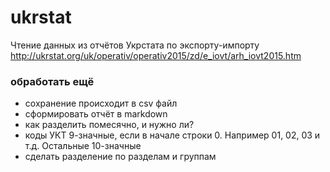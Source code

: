 ﻿# ukrstat
Чтение данных из отчётов Укрстата по экспорту-импорту
http://ukrstat.org/uk/operativ/operativ2015/zd/e_iovt/arh_iovt2015.htm
### обработать ещё
* сохранение происходит в csv файл
* сформировать отчёт в markdown
* как разделить помесячно, и нужно ли?
* коды УКТ 9-значные, если в начале строки 0. Например 01, 02, 03 и т.д. Остальные 10-значные
* сделать разделение по разделам и группам